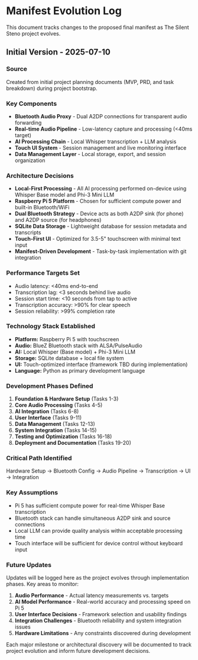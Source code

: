 # Manifest Evolution Log

This document tracks changes to the proposed final manifest as The Silent Steno project evolves.

## Initial Version - 2025-07-10

### Source
Created from initial project planning documents (MVP, PRD, and task breakdown) during project bootstrap.

### Key Components
- **Bluetooth Audio Proxy** - Dual A2DP connections for transparent audio forwarding
- **Real-time Audio Pipeline** - Low-latency capture and processing (<40ms target)
- **AI Processing Chain** - Local Whisper transcription + LLM analysis
- **Touch UI System** - Session management and live monitoring interface
- **Data Management Layer** - Local storage, export, and session organization

### Architecture Decisions
- **Local-First Processing** - All AI processing performed on-device using Whisper Base model and Phi-3 Mini LLM
- **Raspberry Pi 5 Platform** - Chosen for sufficient compute power and built-in Bluetooth/WiFi
- **Dual Bluetooth Strategy** - Device acts as both A2DP sink (for phone) and A2DP source (for headphones)
- **SQLite Data Storage** - Lightweight database for session metadata and transcripts
- **Touch-First UI** - Optimized for 3.5-5" touchscreen with minimal text input
- **Manifest-Driven Development** - Task-by-task implementation with git integration

### Performance Targets Set
- Audio latency: <40ms end-to-end
- Transcription lag: <3 seconds behind live audio
- Session start time: <10 seconds from tap to active
- Transcription accuracy: >90% for clear speech
- Session reliability: >99% completion rate

### Technology Stack Established
- **Platform:** Raspberry Pi 5 with touchscreen
- **Audio:** BlueZ Bluetooth stack with ALSA/PulseAudio
- **AI:** Local Whisper (Base model) + Phi-3 Mini LLM
- **Storage:** SQLite database + local file system
- **UI:** Touch-optimized interface (framework TBD during implementation)
- **Language:** Python as primary development language

### Development Phases Defined
1. **Foundation & Hardware Setup** (Tasks 1-3)
2. **Core Audio Processing** (Tasks 4-5)
3. **AI Integration** (Tasks 6-8)
4. **User Interface** (Tasks 9-11)
5. **Data Management** (Tasks 12-13)
6. **System Integration** (Tasks 14-15)
7. **Testing and Optimization** (Tasks 16-18)
8. **Deployment and Documentation** (Tasks 19-20)

### Critical Path Identified
Hardware Setup → Bluetooth Config → Audio Pipeline → Transcription → UI → Integration

### Key Assumptions
- Pi 5 has sufficient compute power for real-time Whisper Base transcription
- Bluetooth stack can handle simultaneous A2DP sink and source connections
- Local LLM can provide quality analysis within acceptable processing time
- Touch interface will be sufficient for device control without keyboard input

### Future Updates
Updates will be logged here as the project evolves through implementation phases. Key areas to monitor:

1. **Audio Performance** - Actual latency measurements vs. targets
2. **AI Model Performance** - Real-world accuracy and processing speed on Pi 5
3. **User Interface Decisions** - Framework selection and usability findings
4. **Integration Challenges** - Bluetooth reliability and system integration issues
5. **Hardware Limitations** - Any constraints discovered during development

Each major milestone or architectural discovery will be documented to track project evolution and inform future development decisions.